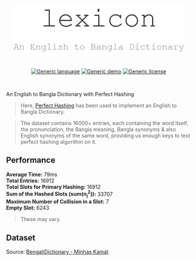 <div align="center">
    <a href="https://smmehrab.github.io/lexicon/">
        <img src="https://github.com/smmehrab/lexicon/blob/documentation/public/assets/pngs/lexicon.png">
    </a>
</div>

<br>

<div align="center">
    
[![Generic language](https://img.shields.io/badge/Language-Javascript-yellow.svg)](https://developer.mozilla.org/en-US/docs/Web/JavaScript)
[![Generic demo](https://img.shields.io/badge/Demo-Active-Green.svg)](https://smmehrab.github.io/lexicon/)
[![Generic license](https://img.shields.io/badge/License-MIT-yellow.svg)](https://github.com/smmehrab/lexicon/blob/documentation/LICENSE)

</div>

<br>

An English to Bangla Dictionary with Perfect Hashing

> Here, [Perfect Hashing](https://en.wikipedia.org/wiki/Perfect_hash_function) has been used to implement an English to Bangla Dictionary. 

> The dataset contains 16000+ entries, each containing the word itself, the pronunciation, the Bangla meaning, Bangla synonyms & also English synonyms of the same word, providing us enough keys to test perfect hashing algorithm on it. 

## Performance 
**Average Time:** 79ms <br>
**Total Entries:** 16912 <br>
**Total Slots for Primary Hashing:** 16912 <br>
**Sum of the Hashed Slots (sum(n<sub>j</sub><sup>2</sup>)):** 33707 <br>
**Maximum Number of Collision in a Slot:** 7 <br>
**Empty Slot:** 6243 <br>
> These may vary.

## Dataset
Source: [BengaliDictionary - Minhas Kamal](https://github.com/MinhasKamal/BengaliDictionary).